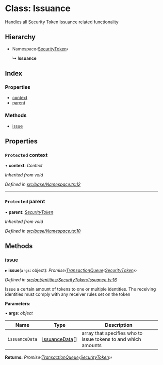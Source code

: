 # Class: Issuance

Handles all Security Token Issuance related functionality

## Hierarchy

* Namespace‹[SecurityToken](securitytoken.md)›

  ↳ **Issuance**

## Index

### Properties

* [context](issuance.md#protected-context)
* [parent](issuance.md#protected-parent)

### Methods

* [issue](issuance.md#issue)

## Properties

### `Protected` context

• **context**: *Context*

*Inherited from void*

*Defined in [src/base/Namespace.ts:12](https://github.com/PolymathNetwork/polymesh-sdk/blob/b3cdc9b/src/base/Namespace.ts#L12)*

___

### `Protected` parent

• **parent**: *[SecurityToken](securitytoken.md)*

*Inherited from void*

*Defined in [src/base/Namespace.ts:10](https://github.com/PolymathNetwork/polymesh-sdk/blob/b3cdc9b/src/base/Namespace.ts#L10)*

## Methods

###  issue

▸ **issue**(`args`: object): *Promise‹[TransactionQueue](transactionqueue.md)‹[SecurityToken](securitytoken.md)››*

*Defined in [src/api/entities/SecurityToken/Issuance.ts:16](https://github.com/PolymathNetwork/polymesh-sdk/blob/b3cdc9b/src/api/entities/SecurityToken/Issuance.ts#L16)*

Issue a certain amount of tokens to one or multiple identities. The receiving identities must comply with any receiver rules set on the token

**Parameters:**

▪ **args**: *object*

Name | Type | Description |
------ | ------ | ------ |
`issuanceData` | [IssuanceData](../interfaces/issuancedata.md)[] | array that specifies who to issue tokens to and which amounts  |

**Returns:** *Promise‹[TransactionQueue](transactionqueue.md)‹[SecurityToken](securitytoken.md)››*
